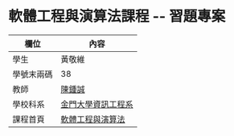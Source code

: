 # 軟體工程與演算法課程 -- 習題專案

欄位 | 內容
-----|--------
學生 |  黃敬維
學號末兩碼 | 38
教師 | [陳鍾誠](https://gitlab.com/ccckmit/course/wikis/home)
學校科系 | [金門大學資訊工程系](https://www.nqu.edu.tw/educsie/index.php)
課程首頁 | [軟體工程與演算法](https://gitlab.com/ccckmit/course/wikis/%E9%99%B3%E9%8D%BE%E8%AA%A0/%E8%AA%B2%E7%A8%8B/%E8%BB%9F%E9%AB%94%E5%B7%A5%E7%A8%8B%E8%88%87%E6%BC%94%E7%AE%97%E6%B3%95)

